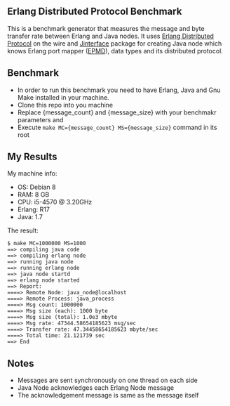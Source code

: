 ## Erlang Distributed Protocol Benchmark

This is a benchmark generator that measures the message and byte transfer rate between Erlang and Java nodes. It uses [Erlang Distributed Protocol](http://www.erlang.org/doc/apps/erts/erl_dist_protocol.html) on the wire and [Jinterface](http://www.erlang.org/doc/apps/jinterface/jinterface_users_guide.html) package for creating Java node which knows Erlang port mapper ([EPMD](http://www.erlang.org/doc/man/epmd.html)), data types and its distributed protocol.

## Benchmark

- In order to run this benchmark you need to have Erlang, Java and Gnu Make installed in your machine.
- Clone this repo into you machine
- Replace {message_count} and {message_size} with your benchmakr parameters and
- Execute `make MC={message_count} MS={message_size}` command in its root

## My Results

My machine info:
- OS: Debian 8
- RAM: 8 GB
- CPU: i5-4570 @ 3.20GHz
- Erlang: R17
- Java: 1.7

The result:
```shell
$ make MC=1000000 MS=1000
==> compiling java code
==> compiling erlang node
==> running java node
==> running erlang node
==> java node startd
==> erlang node started
==> Report:
====> Remote Node: java_node@localhost
====> Remote Process: java_process
====> Msg count: 1000000
====> Msg size (each): 1000 byte
====> Msg size (total): 1.0e3 mbyte
====> Msg rate: 47344.58654185623 msg/sec
====> Transfer rate: 47.34458654185623 mbyte/sec
====> Total time: 21.121739 sec
==> End
```

## Notes

- Messages are sent synchronously on one thread on each side
- Java Node acknowledges each Erlang Node message
- The acknowledgement message is same as the message itself

